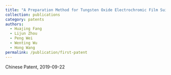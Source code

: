 ```yaml
---
title: "A Preparation Method for Tungsten Oxide Electrochromic Film Suitable for Large Area Production of Low Cost and Environmentally Friendly"
collection: publications
category: patents
authors:
  - Huajing Fang
  - Lijun Zhou
  - Peng Wei
  - Wenting Wu
  - Hong Wang
permalink: /publication/first-patent
---
```

Chinese Patent, 2019-09-22
